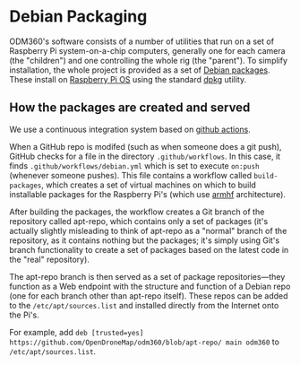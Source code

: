 # Debian Packaging

ODM360's software consists of a number of utilities that run on a set of Raspberry Pi system-on-a-chip computers, generally one for each camera (the "children") and one controlling the whole rig (the "parent"). To simplify installation, the whole project is provided as a set of [Debian packages](https://en.wikipedia.org/wiki/Deb_(file_format)). These install on [Raspberry Pi OS](https://www.raspberrypi.org/downloads/raspberry-pi-os/) using the standard [dpkg](https://en.wikipedia.org/wiki/Dpkg) utility.

## How the packages are created and served
We use a continuous integration system based on  [github actions](https://docs.github.com/en/free-pro-team@latest/actions).

When a GitHub repo is modifed (such as when someone does a git push), GitHub checks for a file in the directory ```.github/workflows```. In this case, it finds ```.github/workflows/debian.yml``` which is set to execute ```on:push``` (whenever someone pushes). This file contains a workflow called  ```build-packages```, which creates a set of virtual machines on which to build installable packages for the Raspberry Pi's (which use [armhf](https://wiki.debian.org/ArmHardFloatPort) architecture). 

After building the packages, the workflow creates a Git branch of the repository called apt-repo, which contains only a set of packages (it's actually slightly misleading to think of apt-repo as a "normal" branch of the repository, as it contains nothing but the packages; it's simply using Git's branch functionality to create a set of packages based on the latest code in the "real" repository).

The apt-repo branch is then served as a set of package repositories&mdash;they function as a Web endpoint with the structure and function of a Debian repo (one for each branch other than apt-repo itself). These repos can be added to the ```/etc/apt/sources.list``` and installed directly from the Internet onto the Pi's. 

For example, add ```deb [trusted=yes] https://github.com/OpenDroneMap/odm360/blob/apt-repo/ main odm360``` to ```/etc/apt/sources.list```. 

